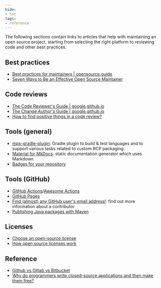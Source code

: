 ```yaml
---
hide:
- toc
tags:
- reference
---
```


The following sections contain links to articles that help with maintaining an open source project, starting from selecting
the right platform to reviewing code and other best practices.

## Best practices

- [Best practices for maintainers | opensource.guide](https://opensource.guide/best-practices/)
- [Seven Ways to Be an Effective Open Source Maintainer](https://www.semasoftware.com/blog/how-can-you-be-an-effective-open-source-maintainer)

## Code reviews

- [The Code Reviewer's Guide | google.github.io](https://google.github.io/eng-practices/review/reviewer/)
- [The Change Author's Guide | google.github.io](https://google.github.io/eng-practices/review/developer/)
- [How to find positive things in a code review?](https://softwareengineering.stackexchange.com/questions/333853/how-to-find-positive-things-in-a-code-review)

## Tools (general)

- [mps-gradle-plugin](https://github.com/mbeddr/mps-gradle-plugin): Gradle plugin to build & test languages and to support various tasks related to custom RCP packaging.
- [Material for MkDocs](https://squidfunk.github.io/mkdocs-material): static documentation generator which uses Markdown
- [Badges for your repository](https://shields.io/)

## Tools (GitHub)

- [GitHub Actions](https://github.com/features/actions)/[Awesome Actions](https://github.com/sdras/awesome-actions)
- [GitHub Pages](https://pages.github.com)
- [Find (almost) any GitHub user's email address!](https://emailaddress.github.io/): find out more information about a contributor
- [Publishing Java packages with Maven](https://docs.github.com/en/actions/publishing-packages/publishing-java-packages-with-maven)

## Licenses

- [Choose an open-source license](https://choosealicense.com/)
- [How open source licenses work](https://www.freecodecamp.org/news/how-open-source-licenses-work-and-how-to-add-them-to-your-projects-34310c3cf94)

## Reference

- [Github vs Gitlab vs Bitbucket](https://disbug.io/en/blog/github-vs-gitlab-vs-bitbucket)
- [Why do programmers write closed-source applications and then make them free?](https://softwareengineering.stackexchange.com/questions/3233/why-do-programmers-write-closed-source-applications-and-then-make-them-free)